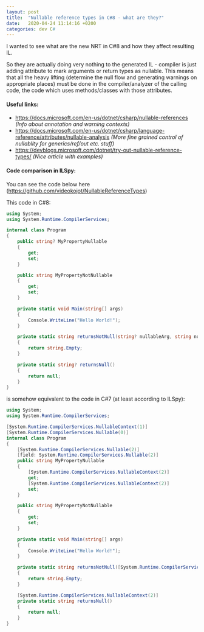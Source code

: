 ```yaml
---
layout: post
title:  "Nullable reference types in C#8 - what are they?"
date:   2020-04-24 11:14:16 +0200
categories: dev C#
---
```


I wanted to see what are the new NRT in C#8 and how they affect resulting IL. 

So they are actually doing very nothing to the generated IL - compiler is just adding attribute to mark arguments or return types as nullable. 
This means that all the heavy lifting (determine the null flow and generating warnings on appropriate places) must be done in the compiler/analyzer of the calling code, the code which uses methods/classes with those attributes.

#### Useful links:
- <https://docs.microsoft.com/en-us/dotnet/csharp/nullable-references> *(Info about annotation and warning contexts)*
- <https://docs.microsoft.com/en-us/dotnet/csharp/language-reference/attributes/nullable-analysis> *(More fine grained control of nullablity for generics/ref/out etc. stuff)*
- <https://devblogs.microsoft.com/dotnet/try-out-nullable-reference-types/> *(Nice article with examples)*

#### Code comparison in ILSpy:
You can see the code below here (<https://github.com/videokojot/NullableReferenceTypes>)

This code in C#8:

``` csharp
using System;
using System.Runtime.CompilerServices;

internal class Program
{
	public string? MyPropertyNullable
	{
		get;
		set;
	}

	public string MyPropertyNotNullable
	{
		get;
		set;
	}

	private static void Main(string[] args)
	{
		Console.WriteLine("Hello World!");
	}

	private static string returnsNotNull(string? nullableArg, string nonNullableArg)
	{
		return string.Empty;
	}

	private static string? returnsNull()
	{
		return null;
	}
}

```
is somehow equivalent to the code in C#7 (at least according to ILSpy):

``` csharp
using System;
using System.Runtime.CompilerServices;

[System.Runtime.CompilerServices.NullableContext(1)]
[System.Runtime.CompilerServices.Nullable(0)]
internal class Program
{
	[System.Runtime.CompilerServices.Nullable(2)]
	[field: System.Runtime.CompilerServices.Nullable(2)]
	public string MyPropertyNullable
	{
		[System.Runtime.CompilerServices.NullableContext(2)]
		get;
		[System.Runtime.CompilerServices.NullableContext(2)]
		set;
	}

	public string MyPropertyNotNullable
	{
		get;
		set;
	}

	private static void Main(string[] args)
	{
		Console.WriteLine("Hello World!");
	}

	private static string returnsNotNull([System.Runtime.CompilerServices.Nullable(2)] string nullableArg, string nonNullableArg)
	{
		return string.Empty;
	}

	[System.Runtime.CompilerServices.NullableContext(2)]
	private static string returnsNull()
	{
		return null;
	}
}
```

